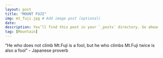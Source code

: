 ```yaml
---
layout: post
title: "MOUNT FUJI"
img: mt_fuji.jpg # Add image post (optional)
date: 
description: You’ll find this post in your `_posts` directory. Go ahead and edit it and re-build the site to see your changes. # Add post description (optional)
tag: [Mountain]
---
```

“He who does not climb Mt.Fuji is a fool, but he who climbs Mt.Fuji twice is also a fool” - Japanese proverb
